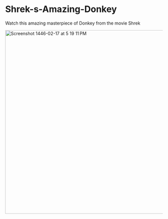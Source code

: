 # Shrek-s-Amazing-Donkey
Watch this amazing masterpiece of Donkey from the movie Shrek

<img width="586" alt="Screenshot 1446-02-17 at 5 19 11 PM" src="https://github.com/user-attachments/assets/bf6eb196-0fca-4110-b0b3-0b4627fde307">

